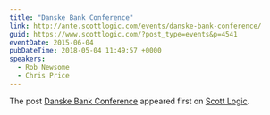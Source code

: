 ```yaml
---
title: "Danske Bank Conference"
link: http://ante.scottlogic.com/events/danske-bank-conference/
guid: https://www.scottlogic.com/?post_type=events&p=4541
eventDate: 2015-06-04
pubDateTime: 2018-05-04 11:49:57 +0000
speakers:
  - Rob Newsome
  - Chris Price
---
```


<p>The post <a rel="nofollow" href="http://ante.scottlogic.com/events/danske-bank-conference/">Danske Bank Conference</a> appeared first on <a rel="nofollow" href="http://ante.scottlogic.com">Scott Logic</a>.</p>